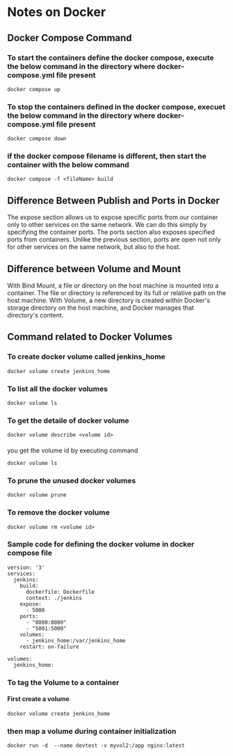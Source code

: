 # Notes on Docker

## Docker Compose Command

### To start the containers define the docker compose, execute the below command in the directory where docker-compose.yml file present
```
docker compose up
```

### To stop the containers defined in the docker compose, execuet the below command in the directory where docker-compose.yml file present
```
docker compose down
```

### if the docker compose filename is different, then start the container with the below command

```
docker compose -f <fileName> build
```

## Difference Between Publish and Ports in Docker

The expose section allows us to expose specific ports from our container only to other services on the same network. We can do this simply by specifying the container ports.
The ports section also exposes specified ports from containers. Unlike the previous section, ports are open not only for other services on the same network, but also to the host.

## Difference between Volume and Mount

With Bind Mount, a file or directory on the host machine is mounted into a container. The file or directory is referenced by its full or relative path on the host machine.
With Volume, a new directory is created within Docker's storage directory on the host machine, and Docker manages that directory's content.


## Command related to Docker Volumes

### To create docker volume called jenkins_home
```
docker volume create jenkins_home
```

### To list all the docker volumes
```
docker volume ls
```

### To get the detaile of docker volume
```
docker volume describe <volume id>
```

####
you get the volume id by executing command 
```
docker volume ls
```

### To prune the unused docker volumes
```
docker volume prune
```

### To remove the docker volume
```
docker volume rm <volume id>
```

### Sample code for defining the docker volume in docker compose file

```
version: '3'
services:
  jenkins:
    build: 
      dockerfile: Dockerfile
      context: ./jenkins
    expose:
      - 5000
    ports:
      - "8080:8080"
      - "5001:5000"
    volumes:
      - jenkins_home:/var/jenkins_home
    restart: on-failure

volumes:
  jenkins_home:

```

### To tag the Volume to a container

#### First create a volume
```
docker volume create jenkins_home
```

### then map a volume during container initialization

```
docker run -d  --name devtest -v myvol2:/app nginx:latest
```
